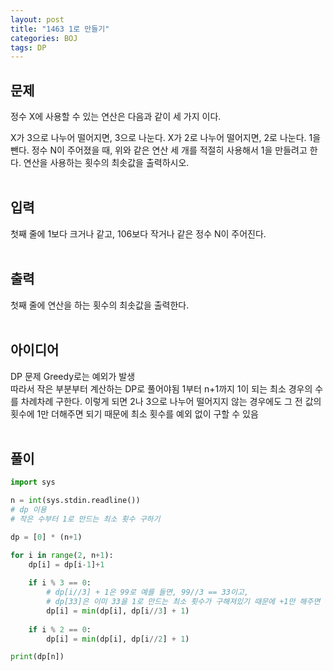 ```yaml
---
layout: post
title: "1463 1로 만들기"
categories: BOJ
tags: DP
---
```



## 문제
정수 X에 사용할 수 있는 연산은 다음과 같이 세 가지 이다.

X가 3으로 나누어 떨어지면, 3으로 나눈다.
X가 2로 나누어 떨어지면, 2로 나눈다.
1을 뺀다.
정수 N이 주어졌을 때, 위와 같은 연산 세 개를 적절히 사용해서 1을 만들려고 한다. 연산을 사용하는 횟수의 최솟값을 출력하시오.
<br><br>


## 입력
첫째 줄에 1보다 크거나 같고, 106보다 작거나 같은 정수 N이 주어진다.
<br><br>


## 출력
첫째 줄에 연산을 하는 횟수의 최솟값을 출력한다.
<br><br>


## 아이디어
DP 문제
Greedy로는 예외가 발생  
따라서 작은 부분부터 계산하는 DP로 풀어야됨
1부터 n+1까지 1이 되는 최소 경우의 수를 차례차례 구한다.
이렇게 되면 2나 3으로 나누어 떨어지지 않는 경우에도 그 전 값의 횟수에 1만 더해주면 되기 때문에 최소 횟수를 예외 없이 구할 수 있음
<br><br>

## 풀이
```python
import sys

n = int(sys.stdin.readline())
# dp 이용
# 작은 수부터 1로 만드는 최소 횟수 구하기

dp = [0] * (n+1)

for i in range(2, n+1):
    dp[i] = dp[i-1]+1
    
    if i % 3 == 0:
        # dp[i//3] + 1은 99로 예를 들면, 99//3 == 33이고,
        # dp[33]은 이미 33을 1로 만드는 최소 횟수가 구해져있기 때문에 +1만 해주면 됨
        dp[i] = min(dp[i], dp[i//3] + 1) 
    
    if i % 2 == 0:
        dp[i] = min(dp[i], dp[i//2] + 1)

print(dp[n])
```


        

